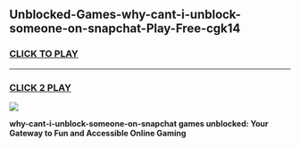 
## Unblocked-Games-why-cant-i-unblock-someone-on-snapchat-Play-Free-cgk14
<h3>
<a href="https://premium76.site?title=why-cant-i-unblock-someone-on-snapchat&ref=21A">CLICK TO PLAY</a></h3>
<hr>

<h3>
<a href="https://premium76.site?title=why-cant-i-unblock-someone-on-snapchat&ref=21A">CLICK 2 PLAY</a>
  
</h3>

<a href="https://premium76.site?title=why-cant-i-unblock-someone-on-snapchat&ref=21A"><img src="https://clearcache.store/games.png"></a>


**why-cant-i-unblock-someone-on-snapchat games unblocked: Your Gateway to Fun and Accessible Online Gaming**
